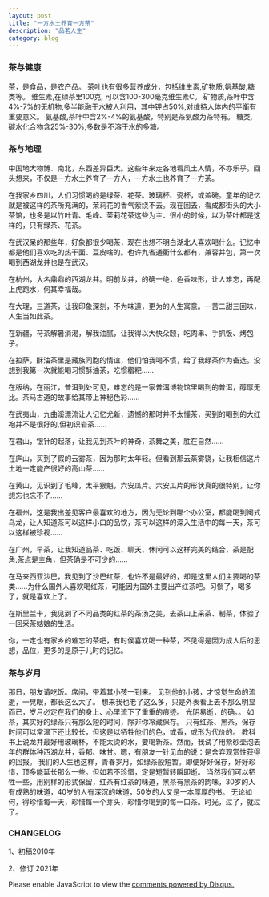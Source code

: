 ```yaml
---
layout: post
title: "一方水土养育一方茶"
description: "品茗人生"
category: blog
---
```


### 茶与健康

茶，是食品，是农产品。
茶叶也有很多营养成分，包括维生素,矿物质,氨基酸,糖类等。
维生素,在绿茶里100克, 可以含100-300毫克维生素C。
矿物质,茶叶中含4%-7%的无机物,多半能融于水被人利用，其中钾占50%,对维持人体内的平衡有重要意义。
氨基酸,茶叶中含2%-4%的氨基酸，特别是茶氨酸为茶特有。
糖类, 碳水化合物含25%-30%,多数是不溶于水的多糖。


### 茶与地理
中国地大物博．南北，东西差异巨大。这些年来走各地看风土人情，不亦乐乎。回头想来，不仅是一方水土养育了一方人，一方水土也养育了一方茶。

 
在我家乡四川，人们习惯喝的是绿茶、花茶。玻璃杯、瓷杯，或盖碗。童年的记忆就是被这样的茶所充满的，茉莉花的香气萦绕不去。现在回去，看成都街头的大小茶馆，也多是以竹叶青、毛峰、茉莉花茶这些为主．很小的时候，以为茶叶都是这样的，只有绿茶、花茶。
 
在武汉呆的那些年，好象都很少喝茶，现在也想不明白湖北人喜欢喝什么。记忆中都是他们喜欢吃的热干面、豆皮啥的。也许九省通衢什么都有，兼容并包，第一次喝到西湖龙井也是在武汉。
 
在杭州，大名鼎鼎的西湖龙井。明前龙井，的确一绝，色香味形，让人难忘，再配上虎跑水，何其幸福哉。
 
在大理，三道茶，让我印象深刻，不为味道，更为的人生寓意。一苦二甜三回味，人生当如此茶。
 
在新疆，苻茶解暑消渴，解我油腻，让我得以大快朵颐，吃肉串、手抓饭、烤包子。
 
在拉萨，酥油茶里是藏族同胞的情谊，他们怕我喝不惯，给了我绿茶作为备选。没想到我第一次就能喝习惯酥油茶，吃惯糌粑......
 
在版纳，在丽江，普洱到处可见，难忘的是一家普洱博物馆里喝到的普洱，醇厚无比。茶马古道的故事给其带上神秘色彩......
 
在武夷山，九曲溪漂流让人记忆尤新，遗憾的那时并不太懂茶，买到的喝到的大红袍并不是很好的,但初识岩茶......
 
在君山，银针的起落，让我见到茶叶的神奇，茶舞之美，胜在自然......
 
在庐山，买到了假的云雾茶，因为那时太年轻。但看到那云蒸雾饶，让我相信这片土地一定能产很好的高山茶......
 
在黄山，见识到了毛峰，太平猴魁，六安瓜片。六安瓜片的形状真的很特别，让你想忘也忘不了......
 
在福州，这是我出差见客户最喜欢的地方，因为无论到哪个办公室，都能喝到闽式乌龙，让人知道茶可以这样小口的品饮，茶可以这样的深入生活中的每一天，茶可以这样被珍视......
 
在广州，早茶，让我知道品茶、吃饭、聊天、休闲可以这样完美的结合，茶是配角,茶点是主角，但茶确是不可少的......
 
在马来西亚沙巴，我见到了沙巴红茶，也许不是最好的，却是这里人们主要喝的茶类......为什么国外人喜欢喝红茶，可能因为国外主要出产红茶吧。习惯了，喝多了，就是喜欢上了。


在斯里兰卡，我见到了不同品类的红茶的茶汤之美，去茶山上采茶、制茶，体验了一回采茶姑娘的生活。
 
你，一定也有家乡的难忘的茶吧，有时侯喜欢喝一种茶，不见得是因为成人后的思想，品位，更多的是原于儿时的记忆。


### 茶与岁月



那日，朋友请吃饭。席间，带着其小孩一到来。
见到他的小孩，才惊觉生命的流逝，一晃眼，都长这么大了。
想来我也老了这么多，只是外表看上去不那么明显而已，岁月必定在我们的身上、心里流下了重重的痕迹。
光阴易逝，的确。。
如茶，其实好的绿茶只有那么短的时间，除非你冷藏保存。
只有红茶、黑茶，保存时间可以常温下还比较长，但这是以牺牲他们的色，或香，或形为代价的。
教科书上说龙井最好用玻璃杯，不能太烫的水，要喝新茶。然而，我试了用紫砂壶泡去年的群体种西湖龙井，香郁、味甘。嗯，有朋友一针见血的说：是舍弃观赏性获得的回报。
我们的人生也这样，青春岁月，如绿茶般短暂。即便好好保存，好好珍惜，顶多能延长那么一些。但如若不珍惜，定是短暂转瞬即逝。
当然我们可以牺牲一些，用别样的形式保留，红茶有红茶的味道，黑茶有黑茶的韵味，30岁的人有成熟的味道，40岁的人有深沉的味道，50岁的人又是一本厚厚的书。
无论如何，得珍惜每一天，珍惜每一个芽头，珍惜你喝到的每一口茶。时光，过了，就过了。

### CHANGELOG

1、初稿2010年

2、修订 2021年

<div id="disqus_thread"></div>
<script>

/**
*  RECOMMENDED CONFIGURATION VARIABLES: EDIT AND UNCOMMENT THE SECTION BELOW TO INSERT DYNAMIC VALUES FROM YOUR PLATFORM OR CMS.
*  LEARN WHY DEFINING THESE VARIABLES IS IMPORTANT: https://disqus.com/admin/universalcode/#configuration-variables*/
/*
var disqus_config = function () {
this.page.url = https://violettianjie.github.io;  // Replace PAGE_URL with your page's canonical URL variable
this.page.identifier = https://violettianjie.github.io; // Replace PAGE_IDENTIFIER with your page's unique identifier variable
};
*/
(function() { // DON'T EDIT BELOW THIS LINE
var d = document, s = d.createElement('script');
s.src = 'https://https-violettianjie-github-io-1.disqus.com/embed.js';
s.setAttribute('data-timestamp', +new Date());
(d.head || d.body).appendChild(s);
})();
</script>
<noscript>Please enable JavaScript to view the <a href="https://disqus.com/?ref_noscript">comments powered by Disqus.</a></noscript>


